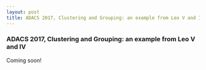 ```yaml
---
layout: post
title: ADACS 2017, Clustering and Grouping: an example from Leo V and IV
---
```


### ADACS 2017, Clustering and Grouping: an example from Leo V and IV

Coming soon!

<!-- Next you can update your site name, avatar and other options using the _config.yml file in the root of your repository (shown below). -->
